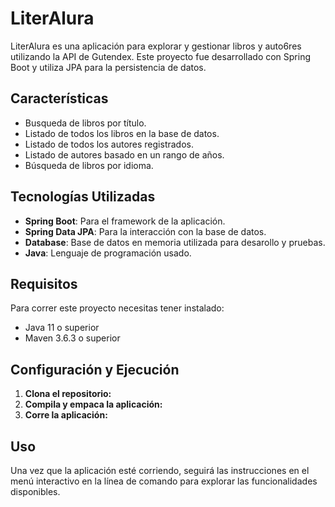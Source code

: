 # LiterAlura

LiterAlura es una aplicación para explorar y gestionar libros y auto6res utilizando la API de Gutendex. Este proyecto fue desarrollado con Spring Boot y utiliza JPA para la persistencia de datos.

## Características

- Busqueda de libros por título.
- Listado de todos los libros en la base de datos.
- Listado de todos los autores registrados.
- Listado de autores basado en un rango de años.
- Búsqueda de libros por idioma.

## Tecnologías Utilizadas

- **Spring Boot**: Para el framework de la aplicación.
- **Spring Data JPA**: Para la interacción con la base de datos.
- **Database**: Base de datos en memoria utilizada para desarollo y pruebas.
- **Java**: Lenguaje de programación usado.

## Requisitos

Para correr este proyecto necesitas tener instalado:

- Java 11 o superior
- Maven 3.6.3 o superior

## Configuración y Ejecución

1. **Clona el repositorio:**
2. **Compila y empaca la aplicación:**
3. **Corre la aplicación:**


## Uso

Una vez que la aplicación esté corriendo, seguirá las instrucciones en el menú interactivo en la línea de comando para explorar las funcionalidades disponibles.
